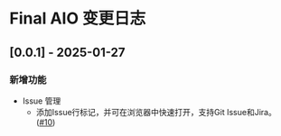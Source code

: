 <!-- Keep a Changelog guide -> https://keepachangelog.com -->

# Final AIO 变更日志

## [0.0.1] - 2025-01-27

### 新增功能

- Issue 管理
  - 添加Issue行标记，并可在浏览器中快速打开，支持Git Issue和Jira。([#10](https://github.com/iimik/final-aio/issues/10))
